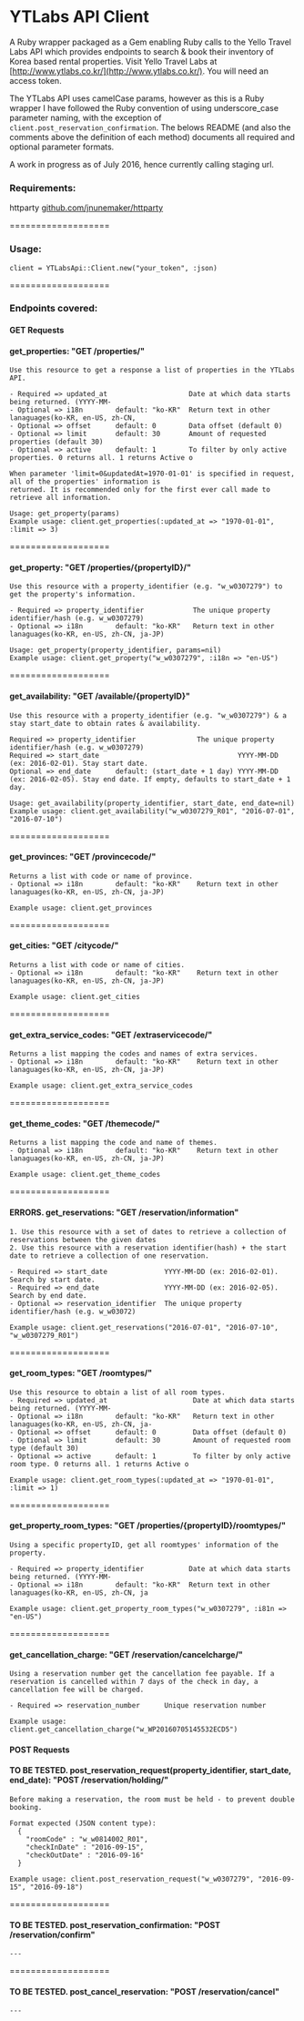 YTLabs API Client
===================

A Ruby wrapper packaged as a Gem enabling Ruby calls to the Yello Travel Labs API which provides endpoints to search & book their inventory of Korea based rental properties. Visit Yello Travel Labs at [http://www.ytlabs.co.kr/](http://www.ytlabs.co.kr/). You will need an access token.

The YTLabs API uses camelCase params, however as this is a Ruby wrapper I have followed the Ruby convention of using underscore_case parameter naming, with the exception of `client.post_reservation_confirmation`. The belows README (and also the comments above the definition of each method) documents all required and optional parameter formats.

A work in progress as of July 2016, hence currently calling staging url.

### Requirements:

httparty [github.com/jnunemaker/httparty](http://www.github.com/jnunemaker/httparty)

===================

### Usage:

```
client = YTLabsApi::Client.new("your_token", :json)
```

===================

### Endpoints covered:

#### GET Requests

#### get_properties:     "GET /properties/"
```
Use this resource to get a response a list of properties in the YTLabs API.

- Required => updated_at                    Date at which data starts being returned. (YYYY-MM-
- Optional => i18n        default: "ko-KR"  Return text in other lanaguages(ko-KR, en-US, zh-CN,
- Optional => offset      default: 0        Data offset (default 0)
- Optional => limit       default: 30       Amount of requested properties (default 30)
- Optional => active      default: 1        To filter by only active properties. 0 returns all. 1 returns Active o

When parameter 'limit=0&updatedAt=1970-01-01' is specified in request, all of the properties' information is
returned. It is recommended only for the first ever call made to retrieve all information.

Usage: get_property(params)
Example usage: client.get_properties(:updated_at => "1970-01-01", :limit => 3)
```
===================

#### get_property:       "GET /properties/{propertyID}/"
```
Use this resource with a property_identifier (e.g. "w_w0307279") to get the property's information.

- Required => property_identifier            The unique property identifier/hash (e.g. w_w0307279)
- Optional => i18n        default: "ko-KR"   Return text in other lanaguages(ko-KR, en-US, zh-CN, ja-JP)

Usage: get_property(property_identifier, params=nil)
Example usage: client.get_property("w_w0307279", :i18n => "en-US")
```
===================

#### get_availability:     "GET /available/{propertyID}"
```
Use this resource with a property_identifier (e.g. "w_w0307279") & a stay start_date to obtain rates & availability.

Required => property_identifier               The unique property identifier/hash (e.g. w_w0307279)
Required => start_date                                  YYYY-MM-DD (ex: 2016-02-01). Stay start date.
Optional => end_date      default: (start_date + 1 day) YYYY-MM-DD (ex: 2016-02-05). Stay end date. If empty, defaults to start_date + 1 day.

Usage: get_availability(property_identifier, start_date, end_date=nil)
Example usage: client.get_availability("w_w0307279_R01", "2016-07-01", "2016-07-10")
```
===================

#### get_provinces:        "GET /provincecode/"
```
Returns a list with code or name of province.
- Optional => i18n        default: "ko-KR"    Return text in other lanaguages(ko-KR, en-US, zh-CN, ja-JP)

Example usage: client.get_provinces
```
===================

#### get_cities:       "GET /citycode/"
```
Returns a list with code or name of cities.
- Optional => i18n        default: "ko-KR"    Return text in other lanaguages(ko-KR, en-US, zh-CN, ja-JP)

Example usage: client.get_cities
```
===================


#### get_extra_service_codes: "GET /extraservicecode/"
```
Returns a list mapping the codes and names of extra services.
- Optional => i18n        default: "ko-KR"    Return text in other lanaguages(ko-KR, en-US, zh-CN, ja-JP)

Example usage: client.get_extra_service_codes
```
===================

#### get_theme_codes:      "GET /themecode/"
```
Returns a list mapping the code and name of themes.
- Optional => i18n        default: "ko-KR"    Return text in other lanaguages(ko-KR, en-US, zh-CN, ja-JP)

Example usage: client.get_theme_codes
```
===================

#### ERRORS. get_reservations:     "GET /reservation/information"
```
1. Use this resource with a set of dates to retrieve a collection of reservations between the given dates
2. Use this resource with a reservation identifier(hash) + the start date to retrieve a collection of one reservation.

- Required => start_date              YYYY-MM-DD (ex: 2016-02-01). Search by start date.
- Required => end_date                YYYY-MM-DD (ex: 2016-02-05). Search by end date.
- Optional => reservation_identifier  The unique property identifier/hash (e.g. w_w03072)

Example usage: client.get_reservations("2016-07-01", "2016-07-10", "w_w0307279_R01")
```
===================

#### get_room_types:       "GET /roomtypes/"
```
Use this resource to obtain a list of all room types.
- Required => updated_at                     Date at which data starts being returned. (YYYY-MM-
- Optional => i18n        default: "ko-KR"   Return text in other lanaguages(ko-KR, en-US, zh-CN, ja-
- Optional => offset      default: 0         Data offset (default 0)
- Optional => limit       default: 30        Amount of requested room type (default 30)
- Optional => active      default: 1         To filter by only active room type. 0 returns all. 1 returns Active o

Example usage: client.get_room_types(:updated_at => "1970-01-01", :limit => 1)
```
===================

#### get_property_room_types: "GET /properties/{propertyID}/roomtypes/"
```
Using a specific propertyID, get all roomtypes' information of the property.

- Required => property_identifier           Date at which data starts being returned. (YYYY-MM-
- Optional => i18n        default: "ko-KR"  Return text in other lanaguages(ko-KR, en-US, zh-CN, ja

Example usage: client.get_property_room_types("w_w0307279", :i81n => "en-US")
```
===================

#### get_cancellation_charge: "GET /reservation/cancelcharge/"
```
Using a reservation number get the cancellation fee payable. If a reservation is cancelled within 7 days of the check in day, a cancellation fee will be charged.

- Required => reservation_number      Unique reservation number

Example usage: client.get_cancellation_charge("w_WP20160705145532ECD5")
```

#### POST Requests

#### TO BE TESTED. post_reservation_request(property_identifier, start_date, end_date):     "POST /reservation/holding/"
```
Before making a reservation, the room must be held - to prevent double booking.

Format expected (JSON content type):
  {
    "roomCode" : "w_w0814002_R01",
    "checkInDate" : "2016-09-15",
    "checkOutDate" : "2016-09-16"
  }

Example usage: client.post_reservation_request("w_w0307279", "2016-09-15", "2016-09-18")
```
===================


#### TO BE TESTED. post_reservation_confirmation: "POST /reservation/confirm"
```
---
```
===================

#### TO BE TESTED. post_cancel_reservation:     "POST /reservation/cancel"
```
---
```
